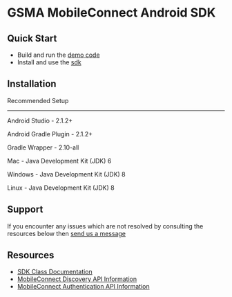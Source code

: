 # GSMA MobileConnect Android SDK

## Quick Start

- Build and run the [demo code](mobile-connect-demo/)
- Install and use the [sdk](mobile-connect-sdk//)

## Installation

Recommended Setup

-----------------

Android Studio - 2.1.2+

Android Gradle Plugin - 2.1.2+

Gradle Wrapper - 2.10-all

Mac - Java Development Kit (JDK) 6

Windows - Java Development Kit (JDK) 8

Linux - Java Development Kit (JDK) 8

## Support

If you encounter any issues which are not resolved by consulting the resources below then [send us a message](https://developer.mobileconnect.io/content/contact-us)

## Resources

- [SDK Class Documentation](Docs/README.md)
- [MobileConnect Discovery API Information](https://developer.mobileconnect.io/content/discovery-api-0)
- [MobileConnect Authentication API Information](https://developer.mobileconnect.io/content/mobile-connect-api)
